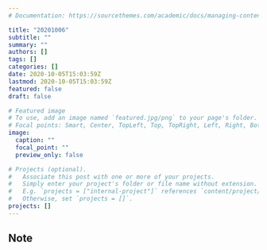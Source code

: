 ```yaml
---
# Documentation: https://sourcethemes.com/academic/docs/managing-content/

title: "20201006"
subtitle: ""
summary: ""
authors: []
tags: []
categories: []
date: 2020-10-05T15:03:59Z
lastmod: 2020-10-05T15:03:59Z
featured: false
draft: false

# Featured image
# To use, add an image named `featured.jpg/png` to your page's folder.
# Focal points: Smart, Center, TopLeft, Top, TopRight, Left, Right, BottomLeft, Bottom, BottomRight.
image:
  caption: ""
  focal_point: ""
  preview_only: false

# Projects (optional).
#   Associate this post with one or more of your projects.
#   Simply enter your project's folder or file name without extension.
#   E.g. `projects = ["internal-project"]` references `content/project/deep-learning/index.md`.
#   Otherwise, set `projects = []`.
projects: []
---
```


## Note

